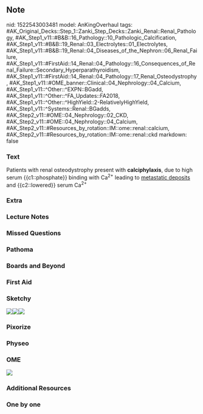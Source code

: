 ## Note
nid: 1522543003481
model: AnKingOverhaul
tags: #AK_Original_Decks::Step_1::Zanki_Step_Decks::Zanki_Renal::Renal_Pathology, #AK_Step1_v11::#B&B::16_Pathology::10_Pathologic_Calcification, #AK_Step1_v11::#B&B::19_Renal::03_Electrolytes::01_Electrolytes, #AK_Step1_v11::#B&B::19_Renal::04_Diseases_of_the_Nephron::06_Renal_Failure, #AK_Step1_v11::#FirstAid::14_Renal::04_Pathology::16_Consequences_of_Renal_Failure::Secondary_Hyperparathyroidism, #AK_Step1_v11::#FirstAid::14_Renal::04_Pathology::17_Renal_Osteodystrophy, #AK_Step1_v11::#OME_banner::Clinical::04_Nephrology::04_Calcium, #AK_Step1_v11::^Other::^EXPN::BGadd, #AK_Step1_v11::^Other::^FA_Updates::FA2018, #AK_Step1_v11::^Other::^HighYield::2-RelativelyHighYield, #AK_Step1_v11::^Systems::Renal::BGadds, #AK_Step2_v11::#OME::04_Nephrology::02_CKD, #AK_Step2_v11::#OME::04_Nephrology::04_Calcium, #AK_Step2_v11::#Resources_by_rotation::IM::ome::renal::calcium, #AK_Step2_v11::#Resources_by_rotation::IM::ome::renal::ckd
markdown: false

### Text
Patients with renal osteodystrophy present with
<b>calciphylaxis</b>, due to high serum {{c1::phosphate}} binding
with Ca<sup>2+</sup> leading to <u>metastatic deposits</u> and
{{c2::lowered}} serum Ca<sup>2+</sup>

### Extra


### Lecture Notes


### Missed Questions


### Pathoma


### Boards and Beyond


### First Aid


### Sketchy
<img src=
"Screen%20Shot%202019-11-18%20at%2011.50.14%20AM.png"><img src=
"Screen%20Shot%202019-11-18%20at%2011.54.17%20AM.png"><img src=
"Screen%20Shot%202019-11-18%20at%2011.50.37%20AM.png">

### Pixorize


### Physeo


### OME
<div class="ome-widget">
  <a href=
  "https://onlinemeded.org/spa/nephrology/calcium/acquire?ref=anki">
  <img src="_OME_AnkiFlashcards_Lesson_3.png"></a>
</div>

### Additional Resources


### One by one

